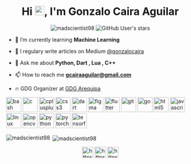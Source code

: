 <h1 align="center">Hi <img src="https://media.giphy.com/media/hvRJCLFzcasrR4ia7z/giphy.gif" width="25px">, I'm Gonzalo Caira Aguilar</h1>

<p align="center"> 
  <img src="https://komarev.com/ghpvc/?username=madscientist98" alt="madscientist98" /> 
  <img alt="GitHub User's stars" src="https://img.shields.io/github/stars/madscientist98?style=social">
</p>

- 🌱 I’m currently learning **Machine Learning**

- 📝 I regulary write articles on Medium [@gonzalocaira](https://medium.com/@gonzalocaira)

- 💬 Ask me about **Python, Dart , Lua , C++**

- 📫 How to reach me **gcairaaguilar@gmail.com**
 
- 🔥 GDG Organizer at [GDG Arequipa](https://gdg.community.dev/gdg-arequipa/)

<p align="left"><img src="https://www.vectorlogo.zone/logos/gnu_bash/gnu_bash-icon.svg" alt="bash" width="40" height="40"/> <img src="https://devicons.github.io/devicon/devicon.git/icons/c/c-original.svg" alt="c" width="40" height="40"/> <img src="https://devicons.github.io/devicon/devicon.git/icons/cplusplus/cplusplus-original.svg" alt="cplusplus" width="40" height="40"/> <img src="https://devicons.github.io/devicon/devicon.git/icons/css3/css3-original-wordmark.svg" alt="css3" width="40" height="40"/> <img src="https://www.vectorlogo.zone/logos/dartlang/dartlang-icon.svg" alt="dart" width="40" height="40"/> <img src="https://www.vectorlogo.zone/logos/figma/figma-icon.svg" alt="figma" width="40" height="40"/> <img src="https://www.vectorlogo.zone/logos/flutterio/flutterio-icon.svg" alt="flutter" width="40" height="40"/> <img src="https://www.vectorlogo.zone/logos/git-scm/git-scm-icon.svg" alt="git" width="40" height="40"/> <img src="https://devicons.github.io/devicon/devicon.git/icons/go/go-original.svg" alt="go" width="40" height="40"/> <img src="https://devicons.github.io/devicon/devicon.git/icons/html5/html5-original-wordmark.svg" alt="html5" width="40" height="40"/> <img src="https://devicons.github.io/devicon/devicon.git/icons/javascript/javascript-original.svg" alt="javascript" width="40" height="40"/> <img src="https://devicons.github.io/devicon/devicon.git/icons/linux/linux-original.svg" alt="linux" width="40" height="40"/> <img src="https://www.vectorlogo.zone/logos/opencv/opencv-icon.svg" alt="opencv" width="40" height="40"/> <img src="https://devicons.github.io/devicon/devicon.git/icons/python/python-original.svg" alt="python" width="40" height="40"/> <img src="https://www.vectorlogo.zone/logos/pytorch/pytorch-icon.svg" alt="pytorch" width="40" height="40"/> <img src="https://www.vectorlogo.zone/logos/tensorflow/tensorflow-icon.svg" alt="tensorflow" width="40" height="40"/></p><p><img align="left" src="https://github-readme-stats.vercel.app/api/top-langs/?username=madscientist98&layout=compact&hide=html" alt="madscientist98" /></p>

<p>&nbsp;<img align="center" src="https://github-readme-stats.vercel.app/api?username=madscientist98&show_icons=true" alt="madscientist98" /></p>

<p align="center">
<a href="https://twitter.com/gonzalocaira" target="blank"><img align="center" src="https://cdn.jsdelivr.net/npm/simple-icons@3.0.1/icons/twitter.svg" alt="https://twitter.com/gonzalocaira" height="30" width="30" /></a>
<a href="https://www.instagram.com/gonzalocaira/" target="blank"><img align="center" src="https://cdn.jsdelivr.net/npm/simple-icons@3.0.1/icons/instagram.svg" alt="https://www.instagram.com/gonzalocaira/" height="30" width="30" /></a>
<a href="https://medium.com/@gonzalocaira" target="blank"><img align="center" src="https://cdn.jsdelivr.net/npm/simple-icons@3.0.1/icons/medium.svg" alt="https://medium.com/@gonzalocaira" height="30" width="30" /></a>
</p>
